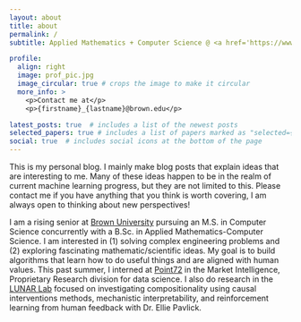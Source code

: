 ```yaml
---
layout: about
title: about
permalink: /
subtitle: Applied Mathematics + Computer Science @ <a href='https://www.brown.edu/'>Brown</a>

profile:
  align: right
  image: prof_pic.jpg
  image_circular: true # crops the image to make it circular
  more_info: >
    <p>Contact me at</p>
    <p>{firstname}_{lastname}@brown.edu</p>

latest_posts: true  # includes a list of the newest posts
selected_papers: true # includes a list of papers marked as "selected={true}"
social: true  # includes social icons at the bottom of the page
---
```


This is my personal blog. I mainly make blog posts that explain ideas that are interesting to me. Many of these ideas happen to be in the realm of current machine learning progress, but they are not limited to this. Please contact me if you have anything that you think is worth covering, I am always open to thinking about new perspectives!

I am a rising senior at [Brown University](https://www.brown.edu/) pursuing an M.S. in Computer Science concurrently with a B.Sc. in Applied Mathematics-Computer Science. I am interested in (1) solving complex engineering problems and (2) exploring fascinating mathematic/scientific ideas. My goal is to build algorithms that learn how to do useful things and are aligned with human values. This past summer, I interned at [Point72](https://point72.com/) in the Market Intelligence, Proprietary Research division for data science. I also do research in the [LUNAR Lab](https://lunar.cs.brown.edu/) focused on investigating compositionality using causal interventions methods, mechanistic interpretability, and reinforcement learning from human feedback with Dr. Ellie Pavlick.